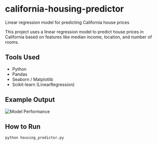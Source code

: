 # california-housing-predictor
Linear regression model for predicting California house prices

This project uses a linear regression model to predict house prices in California based on features like median income, location, and number of rooms.

## Tools Used
- Python
- Pandas
- Seaborn / Matplotlib
- Scikit-learn (LinearRegression)

## Example Output
![Model Performance](model-performance.png)

## How to Run
```bash
python housing_predictor.py

